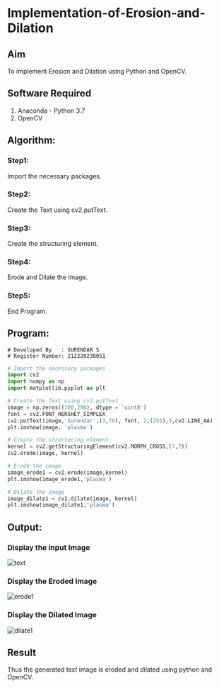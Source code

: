 # Implementation-of-Erosion-and-Dilation
## Aim
To implement Erosion and Dilation using Python and OpenCV.
## Software Required
1. Anaconda - Python 3.7
2. OpenCV
## Algorithm:
### Step1:
Import the necessary packages.
### Step2:
Create the Text using cv2.putText.
### Step3:
Create the structuring element.
### Step4:
Erode and Dilate the image.
### Step5:
End Program.

## Program:

```
# Developed By   : SURENDAR S
# Register Number: 212220230051
```

``` Python
# Import the necessary packages
import cv2
import numpy as np
import matplotlib.pyplot as plt

# Create the Text using cv2.putText
image = np.zeros((100,290), dtype = 'uint8')
font = cv2.FONT_HERSHEY_SIMPLEX
cv2.putText(image,'Surendar',(3,70), font, 2,(255),5,cv2.LINE_AA)
plt.imshow(image, 'plasma')

# Create the structuring element
kernel = cv2.getStructuringElement(cv2.MORPH_CROSS,(7,7))
cv2.erode(image, kernel)

# Erode the image
image_erode1 = cv2.erode(image,kernel)
plt.imshow(image_erode1,'plasma')

# Dilate the image
image_dilate1 = cv2.dilate(image, kernel)
plt.imshow(image_dilate1,'plasma')
```
## Output:
### Display the input Image

![text](https://user-images.githubusercontent.com/75235759/235293202-afbae223-99af-4ff3-a1c3-ae502beab728.png)

### Display the Eroded Image

![erode1](https://user-images.githubusercontent.com/75235759/235293211-bad1863d-d307-4bf2-933c-c2c66635b773.png)

### Display the Dilated Image

![dilate1](https://user-images.githubusercontent.com/75235759/235293216-687729f8-9a40-4c1d-8ad2-e4acbb1b86b8.png)


## Result
Thus the generated text image is eroded and dilated using python and OpenCV.
